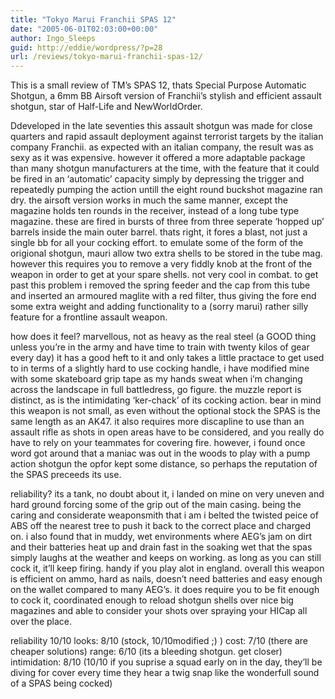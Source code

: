```yaml
---
title: "Tokyo Marui Franchii SPAS 12"
date: "2005-06-01T02:03:00+00:00"
author: Ingo_Sleeps
guid: http://eddie/wordpress/?p=28
url: /reviews/tokyo-marui-franchii-spas-12/
---
```


This is a small review of TM’s SPAS 12, thats Special Purpose Automatic Shotgun, a 6mm BB Airsoft version of Franchii’s stylish and efficient assault shotgun, star of Half-Life and NewWorldOrder.

Ddeveloped in the late seventies this assault shotgun was made for close quarters and rapid assault deployment against terrorist targets by the italian company Franchii. as expected with an italian company, the result was as sexy as it was expensive. however it offered a more adaptable package than many shotgun manufacturers at the time, with the feature that it could be fired in an ‘automatic’ capacity simply by depressing the trigger and repeatedly pumping the action untill the eight round buckshot magazine ran dry.
the airsoft version works in much the same manner, except the magazine holds ten rounds in the receiver, instead of a long tube type magazine. these are fired in bursts of three from three seperate ‘hopped up’ barrels inside the main outer barrel. thats right, it fores a blast, not just a single bb for all your cocking effort.
to emulate some of the form of the origional shotgun, mauri allow two extra shells to be stored in the tube mag. however this requires you to remove a very fiddly knob at the front of the weapon in order to get at your spare shells. not very cool in combat. to get past this problem i removed the spring feeder and the cap from this tube and inserted an armoured maglite with a red filter, thus giving the fore end some extra weight and adding functionality to a (sorry marui) rather silly feature for a frontline assault weapon.

how does it feel? marvellous, not as heavy as the real steel (a GOOD thing unless you’re in the army and have time to train with twenty kilos of gear every day) it has a good heft to it and only takes a little practace to get used to in terms of a slightly hard to use cocking handle, i have modified mine with some skateboard grip tape as my hands sweat when i’m changing across the landscape in full battledress, go figure. the muzzle report is distinct, as is the intimidating ‘ker-chack’ of its cocking action.
bear in mind this weapon is not small, as even without the optional stock the SPAS is the same length as an AK47. it also requires more discapline to use than an assault rifle as shots in open areas have to be considered, and you really do have to rely on your teammates for covering fire. however, i found once word got around that a maniac was out in the woods to play with a pump action shotgun the opfor kept some distance, so perhaps the reputation of the SPAS preceeds its use.

reliability?
its a tank, no doubt about it, i landed on mine on very uneven and hard ground forcing some of the grip out of the main casing. being the caring and considerate weaponsmith that i am i belted the twisted peice of ABS off the nearest tree to push it back to the correct place and charged on.
i also found that in muddy, wet environments where AEG’s jam on dirt and their batteries heat up and drain fast in the soaking wet that the spas simply laughs at the weather and keeps on working. as long as you can still cock it, it’ll keep firing. handy if you play alot in england.
overall this weapon is efficient on ammo, hard as nails, doesn’t need batteries and easy enough on the wallet compared to many AEG’s. it does require you to be fit enough to cock it, coordinated enough to reload shotgun shells over nice big magazines and able to consider your shots over spraying your HICap all over the place.

reliability 10/10
looks: 8/10 (stock, 10/10modified ;) )
cost: 7/10 (there are cheaper solutions)
range: 6/10 (its a bleeding shotgun. get closer)
intimidation: 8/10 (10/10 if you suprise a squad early on in the day, they’ll be diving for cover every time they hear a twig snap like the wonderfull sound of a SPAS being cocked)
